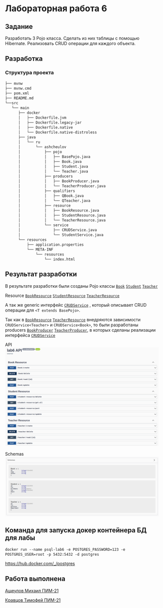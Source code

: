 # Лабораторная работа 6

## Задание

Разработать 3 Pojo класса. Сделать из них таблицы с помощью Hibernate. Реализовать CRUD операции для каждого объекта.

## Разработка

### Структура проекта
```
├── mvnw
├── mvnw.cmd
├── pom.xml
├── README.md
└──src
   └── main
      ├── docker
      │   ├── Dockerfile.jvm
      │   ├── Dockerfile.legacy-jar
      │   ├── Dockerfile.native
      │   └── Dockerfile.native-distroless
      ├── java
      │   └── ru
      │       └── ashcheulov
      │           ├── pojo
      │           │   ├── BasePojo.java
      │           │   ├── Book.java
      │           │   ├── Student.java
      │           │   └── Teacher.java
      │           ├── producers
      │           │   ├── BookProducer.java
      │           │   └── TeacherProducer.java
      │           ├── qualifiers
      │           │   ├── QBook.java
      │           │   └── QTeacher.java
      │           ├── resource
      │           │   ├── BookResource.java
      │           │   ├── StudentResource.java
      │           │   └── TeacherResource.java
      │           └── service
      │               ├── CRUDService.java
      │               └── StudentService.java
      └── resources
          ├── application.properties
          └── META-INF
              └── resources
                  └── index.html

```

## Результат разработки

В результате разработки были созданы Pojo классы 
[``Book``](/src/main/java/ru/ashcheulov/pojo/Book.java) 
[``Student``](/src/main/java/ru/ashcheulov/pojo/Student.java) 
[``Teacher``](/src/main/java/ru/ashcheulov/pojo/Teacher.java)

Resource 
[``BookResource``](/src/main/java/ru/ashcheulov/resource/BookResource.java) 
[``StudentResource``](/src/main/java/ru/ashcheulov/resource/StudentResource.java) 
[``TeacherResource``](/src/main/java/ru/ashcheulov/resource/TeacherResource.java) 



А так же generic интерфейс 
[``CRUDService``](/src/main/java/ru/ashcheulov/service/CRUDService.java)
, который описывает CRUD операции для `<T extends BasePojo>`.  

Так как в 
[``BookResource``](/src/main/java/ru/ashcheulov/resource/BookResource.java)
[``TeacherResource``](/src/main/java/ru/ashcheulov/resource/TeacherResource.java)
внедряются зависимости `CRUDService<Teacher>` и `CRUDService<Book>`, то были разработаны producers
[``BookProducer``](/src/main/java/ru/ashcheulov/producers/BookProducer.java)
[``TeacherProducer``](/src/main/java/ru/ashcheulov/producers/TeacherProducer.java), 
в которых сделаны реализации интерфейса [``CRUDService``](/src/main/java/ru/ashcheulov/service/CRUDService.java)

API
<img src="API.png" alt="error">

Schemas
<img src="Schemas.png">

## Команда для запуска докер контейнера БД для лабы

```shell
docker run --name psql-lab6 -e POSTGRES_PASSWORD=123 -e POSTGRES_USER=root -p 5432:5432 -d postgres
```

https://hub.docker.com/_/postgres

## Работа выполнена

[Ащеулов Михаил ПИМ-21](https://github.com/VergiliusAW)

[Кравцов Тимофей ПИМ-21](https://vk.com/timofeykrav)